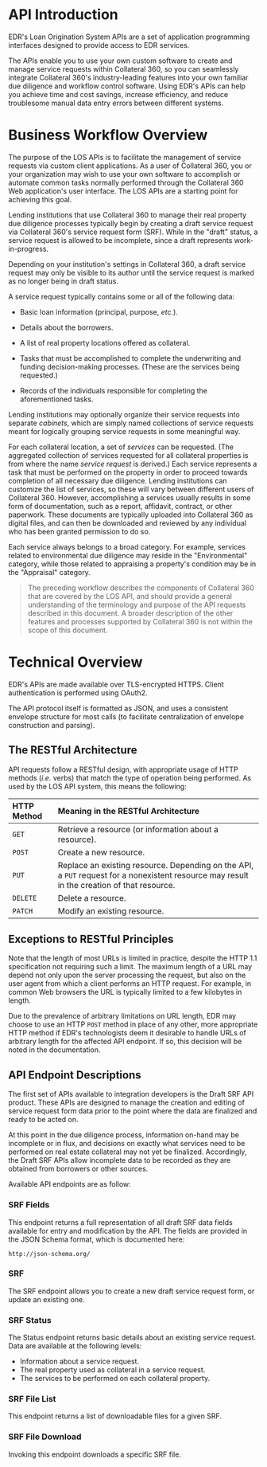# API Introduction

EDR's Loan Origination System APIs are a set of application
programming interfaces designed to provide access to EDR services.

The APIs enable you to use your own custom software to create and
manage service requests within Collateral 360, so you can seamlessly
integrate Collateral 360's industry-leading features into your own
familiar due diligence and workflow control software. Using EDR's
APIs can help you achieve time and cost savings, increase efficiency,
and reduce troublesome manual data entry errors between different
systems.

# Business Workflow Overview

The purpose of the LOS APIs is to facilitate the management of
service requests via custom client applications. As a user of
Collateral 360, you or your organization may wish to use your
own software to accomplish or automate common tasks normally
performed through the Collateral 360 Web application's user
interface. The LOS APIs are a starting point for achieving
this goal.

Lending institutions that use Collateral 360 to manage their
real property due diligence processes typically begin by
creating a draft service request via Collateral 360's
service request form (SRF). While in the "draft" status, a
service request is allowed to be incomplete, since a draft
represents work-in-progress.

Depending on your institution's settings in Collateral 360,
a draft service request may only be visible to its author
until the service request is marked as no longer being in
draft status.

A service request typically contains some or all of the
following data:

* Basic loan information (principal, purpose, _etc._).
  
* Details about the borrowers.
  
* A list of real property locations offered as collateral.
  
* Tasks that must be accomplished to complete the underwriting
  and funding decision-making processes. (These are the
  services being requested.)
  
* Records of the individuals responsible for completing the
  aforementioned tasks.

Lending institutions may optionally organize their service
requests into separate _cabinets_, which are simply named
collections of service requests meant for logically grouping
service requests in some meaningful way.

For each collateral location, a set of _services_ can be
requested. (The aggregated collection of services requested
for all collateral properties is from where the name _service
request_ is derived.) Each service represents a task that
must be performed on the property in order to proceed towards
completion of all necessary due diligence. Lending institutions
can customize the list of services, so these will vary between
different users of Collateral 360. However, accomplishing a
services usually results in some form of documentation, such as
a report, affidavit, contract, or other paperwork. These
documents are typically uploaded into Collateral 360 as digital
files, and can then be downloaded and reviewed by any individual
who has been granted permission to do so.

Each service always belongs to a broad category. For example,
services related to environmental due diligence may reside in
the "Environmental" category, while those related to appraising
a property's condition may be in the "Appraisal" category.

> The preceding workflow describes the components of Collateral
> 360 that are covered by the LOS API, and should provide a
> general understanding of the terminology and purpose of the
> API requests described in this document. A broader description
> of the other features and processes supported by Collateral 360
> is not within the scope of this document.

# Technical Overview

EDR's APIs are made available over TLS-encrypted HTTPS. Client
authentication is performed using OAuth2.

The API protocol itself is formatted as JSON, and uses a consistent
envelope structure for most calls (to facilitate centralization of
envelope construction and parsing).

## The RESTful Architecture

API requests follow a RESTful design, with appropriate usage of HTTP
methods (_i.e._ verbs) that match the type of operation being performed.
As used by the LOS API system, this means the following:

| HTTP Method | Meaning in the RESTful Architecture |
| :--- | :--- |
| `GET` | Retrieve a resource (or information about a resource). |
| `POST` | Create a new resource. |
| `PUT` | Replace an existing resource. Depending on the API, a `PUT` request for a nonexistent resource may result in the creation of that resource. |
| `DELETE` | Delete a resource. |
| `PATCH` | Modify an existing resource. |

## Exceptions to RESTful Principles

Note that the length of most URLs is limited in practice, despite the HTTP
1.1 specification not requiring such a limit. The maximum length of a URL
may depend not only upon the server processing the request, but also on
the user agent from which a client performs an HTTP request. For example,
in common Web browsers the URL is typically limited to a few kilobytes in
length.

Due to the prevalence of arbitrary limitations on URL length, EDR may
choose to use an HTTP `POST` method in place of any other, more
appropriate HTTP method if EDR's technologists deem it desirable to
handle URLs of arbitrary length for the affected API endpoint. If so,
this decision will be noted in the documentation.

## API Endpoint Descriptions

The first set of APIs available to integration developers is the
Draft SRF API product. These APIs are designed to manage the creation
and editing of service request form data prior to the point where
the data are finalized and ready to be acted on.

At this point in the due diligence process, information on-hand may
be incomplete or in flux, and decisions on exactly what services
need to be performed on real estate collateral may not yet be finalized.
Accordingly, the Draft SRF APIs allow incomplete data to be recorded
as they are obtained from borrowers or other sources.

Available API endpoints are as follow:

### SRF Fields

This endpoint returns a full representation of all draft SRF data
fields available for entry and modification by the API. The fields
are provided in the JSON Schema format, which is documented here:

    http://json-schema.org/

### SRF

The SRF endpoint allows you to create a new draft service request
form, or update an existing one.

### SRF Status

The Status endpoint returns basic details about an existing service
request. Data are available at the following levels:
* Information about a service request.
* The real property used as collateral in a service request.
* The services to be performed on each collateral property.

### SRF File List

This endpoint returns a list of downloadable files for a given SRF.

### SRF File Download

Invoking this endpoint downloads a specific SRF file.

